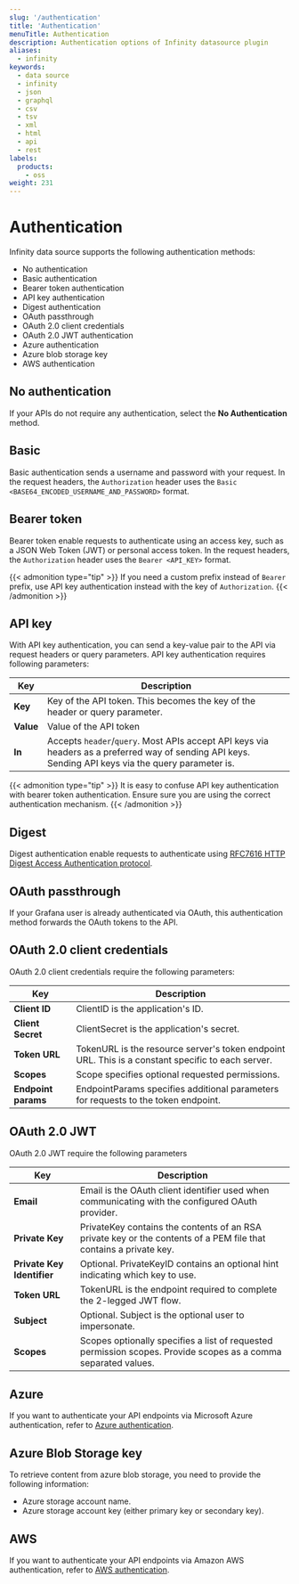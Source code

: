 ```yaml
---
slug: '/authentication'
title: 'Authentication'
menuTitle: Authentication
description: Authentication options of Infinity datasource plugin
aliases:
  - infinity
keywords:
  - data source
  - infinity
  - json
  - graphql
  - csv
  - tsv
  - xml
  - html
  - api
  - rest
labels:
  products:
    - oss
weight: 231
---
```


# Authentication

Infinity data source supports the following authentication methods:

- No authentication
- Basic authentication
- Bearer token authentication
- API key authentication
- Digest authentication
- OAuth passthrough
- OAuth 2.0 client credentials
- OAuth 2.0 JWT authentication
- Azure authentication
- Azure blob storage key
- AWS authentication

## No authentication

If your APIs do not require any authentication, select the **No Authentication** method.

## Basic

Basic authentication sends a username and password with your request.
In the request headers, the `Authorization` header uses the `Basic <BASE64_ENCODED_USERNAME_AND_PASSWORD>` format.

## Bearer token

Bearer token enable requests to authenticate using an access key, such as a JSON Web Token (JWT) or personal access token.
In the request headers, the `Authorization` header uses the `Bearer <API_KEY>` format.

{{< admonition type="tip" >}}
If you need a custom prefix instead of `Bearer` prefix, use API key authentication instead with the key of `Authorization`.
{{< /admonition >}}

## API key

With API key authentication, you can send a key-value pair to the API via request headers or query parameters.
API key authentication requires following parameters:

| Key       | Description                                                                                                                                          |
| --------- | ---------------------------------------------------------------------------------------------------------------------------------------------------- |
| **Key**   | Key of the API token. This becomes the key of the header or query parameter.                                                                         |
| **Value** | Value of the API token                                                                                                                               |
| **In**    | Accepts `header`/`query`. Most APIs accept API keys via headers as a preferred way of sending API keys. Sending API keys via the query parameter is. |

{{< admonition type="tip" >}}
It is easy to confuse API key authentication with bearer token authentication. Ensure sure you are using the correct authentication mechanism.
{{< /admonition >}}

## Digest

Digest authentication enable requests to authenticate using [RFC7616 HTTP Digest Access Authentication protocol](https://www.rfc-editor.org/rfc/rfc7616.txt).

## OAuth passthrough

If your Grafana user is already authenticated via OAuth, this authentication method forwards the OAuth tokens to the API.

## OAuth 2.0 client credentials

OAuth 2.0 client credentials require the following parameters:

| Key                 | Description                                                                                       |
| ------------------- | ------------------------------------------------------------------------------------------------- |
| **Client ID**       | ClientID is the application's ID.                                                                  |
| **Client Secret**   | ClientSecret is the application's secret.                                                         |
| **Token URL**       | TokenURL is the resource server's token endpoint URL. This is a constant specific to each server. |
| **Scopes**          | Scope specifies optional requested permissions.                                                   |
| **Endpoint params** | EndpointParams specifies additional parameters for requests to the token endpoint.                |

## OAuth 2.0 JWT

OAuth 2.0 JWT require the following parameters

| Key                        | Description                                                                                                       |
| -------------------------- | ----------------------------------------------------------------------------------------------------------------- |
| **Email**                  | Email is the OAuth client identifier used when communicating with the configured OAuth provider.                  |
| **Private Key**            | PrivateKey contains the contents of an RSA private key or the contents of a PEM file that contains a private key. |
| **Private Key Identifier** | Optional. PrivateKeyID contains an optional hint indicating which key to use.                                     |
| **Token URL**              | TokenURL is the endpoint required to complete the 2-legged JWT flow.                                              |
| **Subject**                | Optional. Subject is the optional user to impersonate.                                                            |
| **Scopes**                 | Scopes optionally specifies a list of requested permission scopes. Provide scopes as a comma separated values.    |

## Azure

If you want to authenticate your API endpoints via Microsoft Azure authentication, refer to [Azure authentication](/docs/plugins/yesoreyeram-infinity-datasource/latest/examples/azure/).

## Azure Blob Storage key

To retrieve content from azure blob storage, you need to provide the following information:

- Azure storage account name.
- Azure storage account key (either primary key or secondary key).

## AWS

If you want to authenticate your API endpoints via Amazon AWS authentication, refer to [AWS authentication](/docs/plugins/yesoreyeram-infinity-datasource/latest/examples/aws/).
